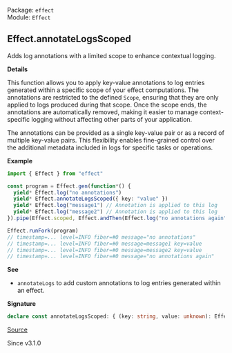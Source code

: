 Package: `effect`<br />
Module: `Effect`<br />

## Effect.annotateLogsScoped

Adds log annotations with a limited scope to enhance contextual logging.

**Details**

This function allows you to apply key-value annotations to log entries
generated within a specific scope of your effect computations. The
annotations are restricted to the defined `Scope`, ensuring that they are
only applied to logs produced during that scope. Once the scope ends, the
annotations are automatically removed, making it easier to manage
context-specific logging without affecting other parts of your application.

The annotations can be provided as a single key-value pair or as a record of
multiple key-value pairs. This flexibility enables fine-grained control over
the additional metadata included in logs for specific tasks or operations.

**Example**

```ts
import { Effect } from "effect"

const program = Effect.gen(function*() {
  yield* Effect.log("no annotations")
  yield* Effect.annotateLogsScoped({ key: "value" })
  yield* Effect.log("message1") // Annotation is applied to this log
  yield* Effect.log("message2") // Annotation is applied to this log
}).pipe(Effect.scoped, Effect.andThen(Effect.log("no annotations again")))

Effect.runFork(program)
// timestamp=... level=INFO fiber=#0 message="no annotations"
// timestamp=... level=INFO fiber=#0 message=message1 key=value
// timestamp=... level=INFO fiber=#0 message=message2 key=value
// timestamp=... level=INFO fiber=#0 message="no annotations again"
```

**See**

- `annotateLogs` to add custom annotations to log entries generated within an effect.

**Signature**

```ts
declare const annotateLogsScoped: { (key: string, value: unknown): Effect<void, never, Scope.Scope>; (values: Record<string, unknown>): Effect<void, never, Scope.Scope>; }
```

[Source](https://github.com/Effect-TS/effect/tree/main/packages/effect/src/Effect.ts#L11123)

Since v3.1.0
